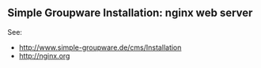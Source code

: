 ## Simple Groupware Installation: nginx web server

See:
- http://www.simple-groupware.de/cms/Installation
- http://nginx.org